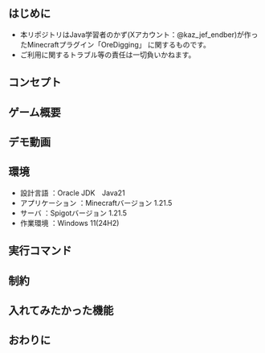 ## はじめに
* 本リポジトリはJava学習者のかず(Xアカウント：@kaz_jef_endber)が作ったMinecraftプラグイン「OreDigging」
に関するものです。  
* ご利用に関するトラブル等の責任は一切負いかねます。

## コンセプト

## ゲーム概要

## デモ動画

## 環境
* 設計言語          ：Oracle JDK　Java21  
* アプリケーション   ：Minecraftバージョン 1.21.5  
* サーバ            ：Spigotバージョン    1.21.5  
* 作業環境          ：Windows 11(24H2)  

## 実行コマンド

## 制約

## 入れてみたかった機能

## おわりに
